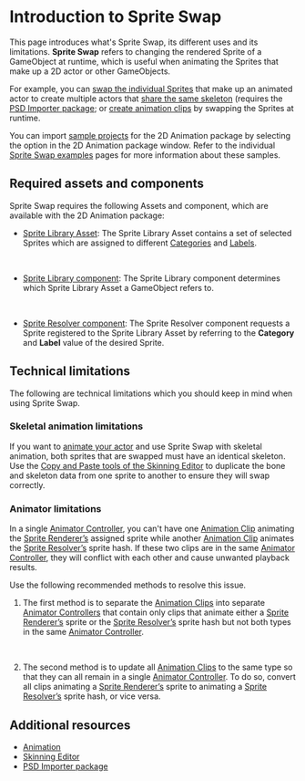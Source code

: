# Introduction to Sprite Swap
This page introduces what's Sprite Swap, its different uses and its limitations. **Sprite Swap** refers to changing the rendered Sprite of a GameObject at runtime, which is useful when animating the Sprites that make up a 2D actor or other GameObjects.

For example, you can [swap the individual Sprites](ex-sprite-swap.md#part-swap) that make up an animated actor to create multiple actors that [share the same skeleton](ex-skeleton-sharing.md) (requires the [PSD Importer package](https://docs.unity3d.com/Packages/com.unity.2d.psdimporter@latest); or [create animation clips](ex-sprite-swap.md#animated-swap) by swapping the Sprites at runtime.

You can import [sample projects](Examples.md) for the 2D Animation package by selecting the option in the 2D Animation package window. Refer to the individual [Sprite Swap examples](ex-sprite-swap.md) pages for more information about these samples.

## Required assets and components

Sprite Swap requires the following Assets and component, which are available with the 2D Animation package:

* [Sprite Library Asset](SL-Asset.md):  The Sprite Library Asset contains a set of selected Sprites which are assigned to different [Categories](SL-Editor.md#categories) and [Labels](SL-Editor.md#labels).
<br/>

* [Sprite Library component](SL-component.md): The Sprite Library component determines which Sprite Library Asset a GameObject refers to.
<br/>

* [Sprite Resolver component](SL-Resolver.md): The Sprite Resolver component requests a Sprite registered to the Sprite Library Asset by referring to the **Category** and **Label** value of the desired Sprite.

## Technical limitations

The following are technical limitations which you should keep in mind when using Sprite Swap.

### Skeletal animation limitations

If you want to [animate your actor](Animating-actor.md) and use Sprite Swap with skeletal animation, both sprites that are swapped must have an identical skeleton. Use the [Copy and Paste tools of the Skinning Editor](SkinEdToolsShortcuts.md#copy-and-paste-behavior) to duplicate the bone and skeleton data from one sprite to another to ensure they will swap correctly.

### Animator limitations
In a single [Animator Controller](https://docs.unity3d.com/Manual/AnimatorControllers.html), you can't have one [Animation Clip](https://docs.unity3d.com/Manual/AnimationClips.html) animating the [Sprite Renderer’s](https://docs.unity3d.com/Manual/class-SpriteRenderer.html) assigned sprite while another [Animation Clip](https://docs.unity3d.com/Manual/AnimationClips.html) animates the [Sprite Resolver’s](SLAsset.html#sprite-resolver-component) sprite hash. If these two clips are in the same [Animator Controller](https://docs.unity3d.com/Manual/AnimatorControllers.html), they will conflict with each other and cause unwanted playback results.

Use the following recommended methods to resolve this issue. 

1. The first method is to separate the [Animation Clips](https://docs.unity3d.com/Manual/AnimationClips.html) into separate [Animator Controllers](https://docs.unity3d.com/Manual/AnimatorControllers.html) that contain only clips that animate either a [Sprite Renderer’s](https://docs.unity3d.com/Manual/class-SpriteRenderer.html) sprite or the [Sprite Resolver’s](SLAsset.html#sprite-resolver-component) sprite hash but not both types in the same [Animator Controller](https://docs.unity3d.com/Manual/AnimatorControllers.html).
<br/>

2. The second method is to update all [Animation Clips](https://docs.unity3d.com/Manual/AnimationClips.html) to the same type so that they can all remain in a single [Animator Controller](https://docs.unity3d.com/Manual/AnimatorControllers.html). To do so, convert all clips animating a [Sprite Renderer’s](https://docs.unity3d.com/Manual/class-SpriteRenderer.html) sprite to animating a [Sprite Resolver’s](SLAsset.html#sprite-resolver-component) sprite hash, or vice versa.

## Additional resources
- [Animation](https://docs.unity3d.com/Manual/AnimationSection.html)
- [Skinning Editor](SkinningEditor.md)
- [PSD Importer package](https://docs.unity3d.com/Packages/com.unity.2d.psdimporter@latest)
